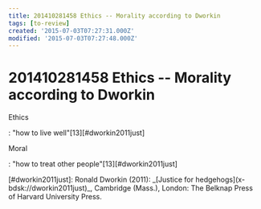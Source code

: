 ```yaml
---
title: 201410281458 Ethics -- Morality according to Dworkin
tags: [to-review]
created: '2015-07-03T07:27:31.000Z'
modified: '2015-07-03T07:27:48.000Z'
---
```


# 201410281458 Ethics -- Morality according to Dworkin

Ethics

: "how to live well"\[13\]\[#dworkin2011just\]

Moral

: "how to treat other people"\[13\]\[#dworkin2011just\]

\[#dworkin2011just\]: Ronald Dworkin (2011): \_\[Justice for hedgehogs\](x-bdsk://dworkin2011just)\_, Cambridge (Mass.), London: The Belknap Press of Harvard University Press.
